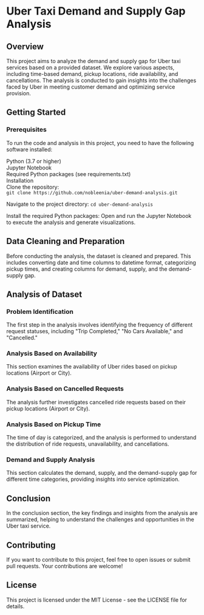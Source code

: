 # Uber Taxi Demand and Supply Gap Analysis

## Overview
This project aims to analyze the demand and supply gap for Uber taxi services based on a provided dataset. We explore various aspects, including time-based demand, pickup locations, ride availability, and cancellations. The analysis is conducted to gain insights into the challenges faced by Uber in meeting customer demand and optimizing service provision.

## Getting Started
### Prerequisites
To run the code and analysis in this project, you need to have the following software installed:  

Python (3.7 or higher)  
Jupyter Notebook  
Required Python packages (see requirements.txt)  
Installation  
Clone the repository:  
```git clone https://github.com/nobleenia/uber-demand-analysis.git```  

Navigate to the project directory:
```cd uber-demand-analysis```  

Install the required Python packages:
Open and run the Jupyter Notebook to execute the analysis and generate visualizations.

## Data Cleaning and Preparation
Before conducting the analysis, the dataset is cleaned and prepared. This includes converting date and time columns to datetime format, categorizing pickup times, and creating columns for demand, supply, and the demand-supply gap.

## Analysis of Dataset
### Problem Identification
The first step in the analysis involves identifying the frequency of different request statuses, including "Trip Completed," "No Cars Available," and "Cancelled."

### Analysis Based on Availability
This section examines the availability of Uber rides based on pickup locations (Airport or City).

### Analysis Based on Cancelled Requests
The analysis further investigates cancelled ride requests based on their pickup locations (Airport or City).

### Analysis Based on Pickup Time
The time of day is categorized, and the analysis is performed to understand the distribution of ride requests, unavailability, and cancellations.

### Demand and Supply Analysis
This section calculates the demand, supply, and the demand-supply gap for different time categories, providing insights into service optimization.

## Conclusion
In the conclusion section, the key findings and insights from the analysis are summarized, helping to understand the challenges and opportunities in the Uber taxi service.

## Contributing
If you want to contribute to this project, feel free to open issues or submit pull requests. Your contributions are welcome!

## License
This project is licensed under the MIT License - see the LICENSE file for details.